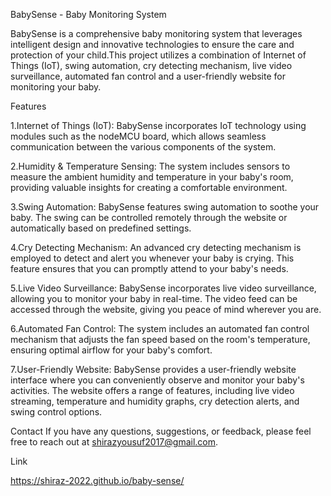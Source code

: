 BabySense - Baby Monitoring System 

BabySense is a comprehensive baby monitoring system that leverages intelligent design and innovative technologies to ensure the care and protection of your child.This project utilizes a combination of Internet of Things (IoT), swing automation, cry detecting mechanism, live video surveillance, automated fan control and a user-friendly website for monitoring your baby.

Features

1.Internet of Things (IoT): BabySense incorporates IoT technology using modules such as the nodeMCU board, which allows seamless communication between the various components of the system.

2.Humidity & Temperature Sensing: The system includes sensors to measure the ambient humidity and temperature in your baby's room, providing valuable insights for creating a comfortable environment.

3.Swing Automation: BabySense features swing automation to soothe your baby. The swing can be controlled remotely through the website or automatically based on predefined settings.

4.Cry Detecting Mechanism: An advanced cry detecting mechanism is employed to detect and alert you whenever your baby is crying. This feature ensures that you can promptly attend to your baby's needs.

5.Live Video Surveillance: BabySense incorporates live video surveillance, allowing you to monitor your baby in real-time. The video feed can be accessed through the website, giving you peace of mind wherever you are.

6.Automated Fan Control: The system includes an automated fan control mechanism that adjusts the fan speed based on the room's temperature, ensuring optimal airflow for your baby's comfort.

7.User-Friendly Website: BabySense provides a user-friendly website interface where you can conveniently observe and monitor your baby's activities. The website offers a range of features, including live video streaming, temperature and humidity graphs, cry detection alerts, and swing control options.

Contact
If you have any questions, suggestions, or feedback, please feel free to reach out at shirazyousuf2017@gmail.com.

Link

https://shiraz-2022.github.io/baby-sense/
